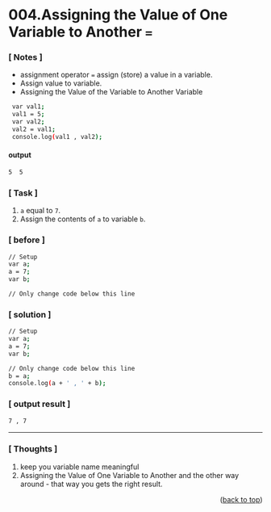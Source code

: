 <a name="topage"></a>

# 004.Assigning the Value of One Variable to Another `=`

### [ Notes ]
  * assignment operator `=` assign (store) a value in a variable.
  * Assign value to variable.
  * Assigning the Value of the Variable to Another Variable


```sh
 var val1;
 val1 = 5;
 var val2;
 val2 = val1;
 console.log(val1 , val2);

```
#### output
```sh
5  5
```

### [ Task ]
  1. `a` equal to  `7`.
  2. Assign the contents of `a` to variable `b`. 

### [ before ]

```sh
// Setup
var a;
a = 7;
var b;

// Only change code below this line
```

### [ solution ]

```sh
// Setup
var a;
a = 7;
var b;

// Only change code below this line
b = a;
console.log(a + ' , ' + b);

```

### [ output result ]

```sh
7 , 7
```

-----

### [ Thoughts ]

  1. keep you variable name meaningful
  2. Assigning the Value of One Variable to Another and the other way around - that way you gets the right result.


<p align="right">(<a href="#topage">back to top</a>)</p>
<br/>
<br/>
